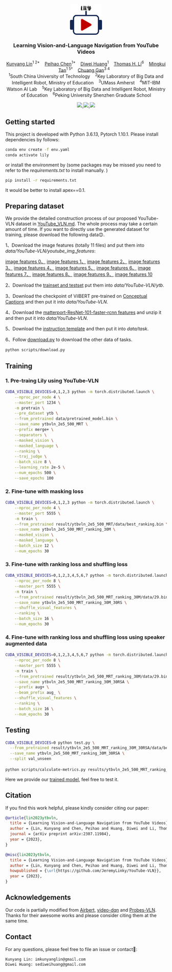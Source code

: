 

<p align="center">
  <img src="readme/lily.png" align="center" width="20%">
  
  <h3 align="center"><strong>Learning Vision-and-Language Navigation from YouTube Videos</strong></h3>

  <p align="center">
      <a href="https://scholar.google.com/citations?user=GPsw8IIAAAAJ" target='_blank'>Kunyang Lin</a><sup>1 2*</sup>&nbsp;&nbsp;&nbsp;
      <a href="https://scholar.google.com/citations?user=KkpEXpsAAAAJ" target='_blank'>Peihao Chen</a><sup>1*</sup>&nbsp;&nbsp;&nbsp;
      <a href="" target='_blank'>Diwei Huang</a><sup>1</sup>&nbsp;&nbsp;&nbsp;
      <a href="" target='_blank'>Thomas H. Li</a><sup>6</sup>&nbsp;&nbsp;&nbsp;
      <a href="https://scholar.google.com/citations?user=EVsoTGkAAAAJ" target='_blank'>Mingkui Tan</a><sup>1 5†</sup>&nbsp;&nbsp;&nbsp;
      <a href="https://scholar.google.com/citations?user=PTeSCbIAAAAJ" target='_blank'>Chuang Gan</a><sup>3 4</sup>&nbsp;&nbsp;&nbsp;
    <br>
  <sup>1</sup>South China University of Technology&nbsp;&nbsp;&nbsp;
  <sup>2</sup>Key Laboratory of Big Data and Intelligent Robot, Ministry of Education&nbsp;&nbsp;&nbsp;
  <sup>3</sup>UMass Amherst&nbsp;&nbsp;&nbsp;
  <sup>4</sup>MIT-IBM Watson AI Lab&nbsp;&nbsp;&nbsp;
  <sup>5</sup>Key Laboratory of Big Data and Intelligent Robot, Ministry of Education&nbsp;&nbsp;&nbsp;
  <sup>6</sup>Peking University Shenzhen Graduate School
  </p>

</p>


<p align="center">
  <a href="" target='_blank'>
    <img src="https://img.shields.io/badge/ICCV-2023-blue.svg">
  </a>
  <a href="https://arxiv.org/abs/2307.11984" target='_blank'>
    <img src="https://img.shields.io/badge/arXiv-2307.11984-red.svg">
  </a>
  <a href="LICENSE" target='_blank'>
    <img src="https://img.shields.io/badge/License-MIT-green.svg">
  </a>
</p>


## Getting started

This project is developed with Python 3.6.13, Pytorch 1.10.1. Please install dependencies by follows:

```bash
conda env create -f env.yaml
conda activate lily
```
or install the environment by (some packages may be missed you need to refer to the *requirements.txt* to install manually. )
```bash
pip install -r requirements.txt
```
It would be better to install apex==0.1.

## Preparing dataset

We provide the detailed construction process of our proposed YouTube-VLN dataset in [YouTube_VLN.md](scripts/README.md). The whole process may take a certain amount of time. If you want to directly use the generated dataset for training, please download the following data:blush:.

<!-- *data/YouTube-VLN/youtube_img_features* -->

1、Download the image features (totally 11 files) and put them into *data/YouTube-VLN/youtube_img_features*:

[image features 0、](https://drive.google.com/drive/folders/142JLO8G8CFetK1-EkChswH9x4IxoHaLD?usp=sharing)
[image features 1、](https://drive.google.com/drive/folders/1K2egIRzhuXWlVY6Kcn4hpa6DjinzaHQq?usp=drive_link)
[image features 2、](https://drive.google.com/drive/folders/1wiECk6-8yb5vcXQ3aWdXxtK51XEP_eUE?usp=sharing)
[image features 3、](https://drive.google.com/drive/folders/1waioWqRrybVFBRuABOrNZUzgbCCkwyW-?usp=sharing)
[image features 4、](https://drive.google.com/drive/folders/1PnQxp2hfFVdAx7YWhlJikQPYo554sHN9?usp=sharing)
[image features 5、](https://drive.google.com/drive/folders/1b5b6Y5qvi20zZ9s1D3ANMEx6nRBCr8j1?usp=sharing)
[image features 6、](https://drive.google.com/drive/folders/1y61b4bE4l3FaDOVeJAcLCw2jvJ-QeRh3?usp=sharing)
[image features 7、](https://drive.google.com/drive/folders/1e0j6cehnlIf60hW5ji0eenPtmjTgFRyM?usp=sharing)
[image features 8、](https://drive.google.com/drive/folders/1jC360MNm66-GXS45uur271cK7HbB2VBK?usp=sharing)
[image features 9、](https://drive.google.com/drive/folders/1eFQKtivQmw41NjDk3AubE2F9pHtHg0NT?usp=sharing)
[image features 10](https://drive.google.com/drive/folders/1nJsK2b1HZfqeKCFFzjtDCzKZkR0LR3to?usp=sharing)


<!-- *data/YouTube-VLN/ytb/merge+ytb_train.json* -->

2、Download the [trainset and testset](https://drive.google.com/drive/folders/1jbmPm2m8xNRSvX7AzkRo1GaMOyfouHgA?usp=sharingand) put them into *data/YouTube-VLN/ytb*.


3、Download the checkpoint of VilBERT pre-trained on [Conceptual Captions](https://dl.fbaipublicfiles.com/vilbert-multi-task/pretrained_model.bin) and then put it into *data/YouTube-VLN*.

<!-- *data/pretrained_model.bin* -->

4、Download the [matterport-ResNet-101-faster-rcnn features](https://dl.dropbox.com/s/67k2vjgyjqel6og/matterport-ResNet-101-faster-rcnn-genome.lmdb.zip) and unzip it and then put it into *data/YouTube-VLN*.

5、Download the [instruction template](https://drive.google.com/file/d/1skdU4Kvs3E1jvqBSBvtsLsxMXYbtQ7fp/view?usp=sharing) and then put it into *data/task*.

6、Follow [download.py](scripts/download.py) to download the other data of tasks.
```bash
python scripts/download.py
```

## Training

### 1. Pre-traing Lily using YouTube-VLN

```bash
CUDA_VISIBLE_DEVICES=0,1,2,3 python -m torch.distributed.launch \
    --nproc_per_node 4 \
    --master_port 1234 \
    -m pretrain \
    --pre_dataset ytb \
    --from_pretrained data/pretrained_model.bin \
    --save_name ytbvln_2e5_500_MRT \
    --prefix merge+ \
    --separators \
    --masked_vision \
    --masked_language \
    --ranking \
    --traj_judge \
    --batch_size 8 \
    --learning_rate 2e-5 \
    --num_epochs 500 \
    --save_epochs 100
```

### 2. Fine-tune with masking loss

```bash
CUDA_VISIBLE_DEVICES=0,1,2,3 python -m torch.distributed.launch \
    --nproc_per_node 4 \
    --master_port 5555 \
    -m train \
    --from_pretrained result/ytbvln_2e5_500_MRT/data/best_ranking.bin \
    --save_name ytbvln_2e5_500_MRT_ranking_30M \
    --masked_vision \
    --masked_language \
    --batch_size 12 \
    --num_epochs 30
```

### 3. Fine-tune with ranking loss and shuffling loss

```bash
CUDA_VISIBLE_DEVICES=0,1,2,3,4,5,6,7 python -m torch.distributed.launch \
    --nproc_per_node 8 \
    --master_port 5555 \
    -m train \
    --from_pretrained result/ytbvln_2e5_500_MRT_ranking_30M/data/29.bin \
    --save_name ytbvln_2e5_500_MRT_ranking_30M_30RS \
    --shuffle_visual_features \
    --ranking \
    --batch_size 16 \
    --num_epochs 30
```

### 4. Fine-tune with ranking loss and shuffling loss using speaker augmented data 

```bash
CUDA_VISIBLE_DEVICES=0,1,2,3,4,5,6,7 python -m torch.distributed.launch \
    --nproc_per_node 8 \
    --master_port 5555 \
    -m train \
    --from_pretrained result/ytbvln_2e5_500_MRT_ranking_30M/data/29.bin \
    --save_name ytbvln_2e5_500_MRT_ranking_30M_30RSA \
    --prefix aug+ \
    --beam_prefix aug_ \
    --shuffle_visual_features \
    --ranking \
    --batch_size 16 \
    --num_epochs 30
```



## Testing

```bash
CUDA_VISIBLE_DEVICES=0 python test.py \
  --from_pretrained result/ytbvln_2e5_500_MRT_ranking_30M_30RSA/data/best_unseen.bin \
  --save_name ytbvln_2e5_500_MRT_ranking_30M_30RSA \
  --split val_unseen

python scripts/calculate-metrics.py results/ytbvln_2e5_500_MRT_ranking_30M_30RSA/test_val_unseen/_results_val_unseen.json
```

Here we provide our [trained model](https://drive.google.com/file/d/1Yosh7fyeYGFidO4QqD0nooXNQ11j_eu6/view?usp=sharing), feel free to test it.

## Citation
If you find this work helpful, please kindly consider citing our paper:

```bibtex
@article{lin2023ytbvln,
  title = {Learning Vision-and-Language Navigation from YouTube Videos},
  author = {Lin, Kunyang and Chen, Peihao and Huang, Diwei and Li, Thomas H. and Tan, Mingkui and Gan, Chuang},
  journal = {arXiv preprint arXiv:2307.11984}, 
  year = {2023},
}
```

```bibtex
@misc{lin2023ytbvln,
  title = {Learning Vision-and-Language Navigation from YouTube Videos},
  author = {Lin, Kunyang and Chen, Peihao and Huang, Diwei and Li, Thomas H. and Tan, Mingkui and Gan, Chuang},
  howpublished = {\url{https://github.com/JeremyLinky/YouTube-VLN}}, 
  year = {2023},
}
```


## Acknowledgements
Our code is partially modified from  [Airbert](https://github.com/airbert-vln/airbert), [video-dqn](https://github.com/uiuc-robovision/video-dqn) and [Probes-VLN](https://github.com/liangcici/probes-vln). Thanks for their awesome works and please consider citing them at the same time. 

## Contact
For any questions, please feel free to file an issue or contact:revolving_hearts::
```
Kunyang Lin: imkunyanglin@gmail.com
Diwei Huang: sediweihuang@gmail.com
```